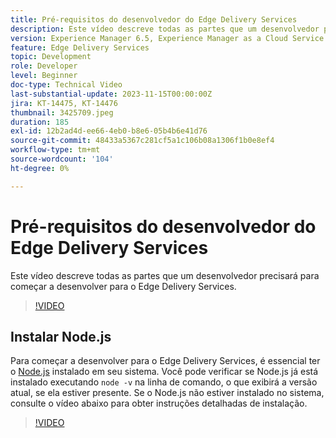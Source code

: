 ```yaml
---
title: Pré-requisitos do desenvolvedor do Edge Delivery Services
description: Este vídeo descreve todas as partes que um desenvolvedor precisará para começar a desenvolver para o Edge Delivery Services.
version: Experience Manager 6.5, Experience Manager as a Cloud Service
feature: Edge Delivery Services
topic: Development
role: Developer
level: Beginner
doc-type: Technical Video
last-substantial-update: 2023-11-15T00:00:00Z
jira: KT-14475, KT-14476
thumbnail: 3425709.jpeg
duration: 185
exl-id: 12b2ad4d-ee66-4eb0-b8e6-05b4b6e41d76
source-git-commit: 48433a5367c281cf5a1c106b08a1306f1b0e8ef4
workflow-type: tm+mt
source-wordcount: '104'
ht-degree: 0%

---
```


# Pré-requisitos do desenvolvedor do Edge Delivery Services

Este vídeo descreve todas as partes que um desenvolvedor precisará para começar a desenvolver para o Edge Delivery Services.

>[!VIDEO](https://video.tv.adobe.com/v/3425709/?learn=on)

## Instalar Node.js

Para começar a desenvolver para o Edge Delivery Services, é essencial ter o [Node.js](https://nodejs.org) instalado em seu sistema. Você pode verificar se Node.js já está instalado executando `node -v` na linha de comando, o que exibirá a versão atual, se ela estiver presente. Se o Node.js não estiver instalado no sistema, consulte o vídeo abaixo para obter instruções detalhadas de instalação.

>[!VIDEO](https://video.tv.adobe.com/v/3425710/?learn=on)
